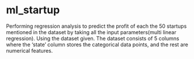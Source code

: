 # ml_startup
Performing regression analysis to predict the profit of each the 50 startups mentioned in  the dataset by taking all the input parameters(multi linear regression).  Using the dataset given. The dataset consists of 5 columns where the ‘state’ column  stores the categorical data points, and the rest are numerical features. 

